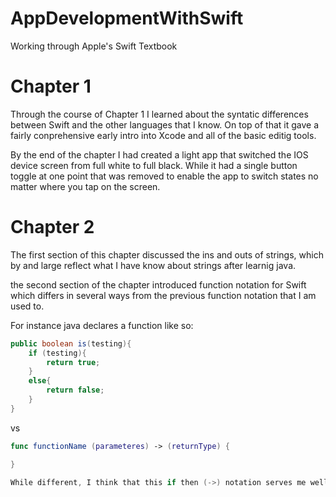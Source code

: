 # AppDevelopmentWithSwift
Working through Apple's Swift Textbook


# Chapter 1

Through the course of Chapter 1 I learned about the syntatic differences between Swift and the other languages that I know. On top of that it gave a fairly conprehensive early intro into Xcode and all of the basic editig tools. 

By the end of the chapter I had created a light app that switched the IOS device screen from full white to full black. While it had a single button toggle at one point that was removed to enable the app to switch states no matter where you tap on the screen.

# Chapter 2

The first section of this chapter discussed the ins and outs of strings, which by and large reflect what I have know about strings after learnig java. 

the second section of the chapter introduced function notation for Swift which differs in several ways from the previous function notation that I am used to. 

For instance java declares a function like so:

```java
public boolean is(testing){
    if (testing){
        return true;
    }
    else{
        return false;
    }
}
```

vs

```swift
func functionName (parameteres) -> (returnType) {

}

While different, I think that this if then (->) notation serves me well as it has a natural cause and effect process similar to the functional languages that I learned during my junior year (Prolong and Haskell).
